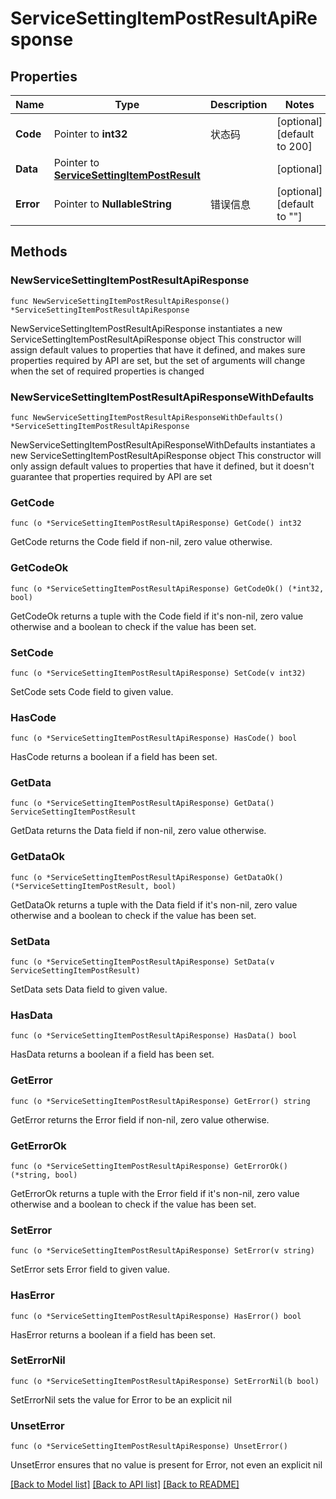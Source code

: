 # ServiceSettingItemPostResultApiResponse

## Properties

Name | Type | Description | Notes
------------ | ------------- | ------------- | -------------
**Code** | Pointer to **int32** | 状态码 | [optional] [default to 200]
**Data** | Pointer to [**ServiceSettingItemPostResult**](ServiceSettingItemPostResult.md) |  | [optional] 
**Error** | Pointer to **NullableString** | 错误信息 | [optional] [default to ""]

## Methods

### NewServiceSettingItemPostResultApiResponse

`func NewServiceSettingItemPostResultApiResponse() *ServiceSettingItemPostResultApiResponse`

NewServiceSettingItemPostResultApiResponse instantiates a new ServiceSettingItemPostResultApiResponse object
This constructor will assign default values to properties that have it defined,
and makes sure properties required by API are set, but the set of arguments
will change when the set of required properties is changed

### NewServiceSettingItemPostResultApiResponseWithDefaults

`func NewServiceSettingItemPostResultApiResponseWithDefaults() *ServiceSettingItemPostResultApiResponse`

NewServiceSettingItemPostResultApiResponseWithDefaults instantiates a new ServiceSettingItemPostResultApiResponse object
This constructor will only assign default values to properties that have it defined,
but it doesn't guarantee that properties required by API are set

### GetCode

`func (o *ServiceSettingItemPostResultApiResponse) GetCode() int32`

GetCode returns the Code field if non-nil, zero value otherwise.

### GetCodeOk

`func (o *ServiceSettingItemPostResultApiResponse) GetCodeOk() (*int32, bool)`

GetCodeOk returns a tuple with the Code field if it's non-nil, zero value otherwise
and a boolean to check if the value has been set.

### SetCode

`func (o *ServiceSettingItemPostResultApiResponse) SetCode(v int32)`

SetCode sets Code field to given value.

### HasCode

`func (o *ServiceSettingItemPostResultApiResponse) HasCode() bool`

HasCode returns a boolean if a field has been set.

### GetData

`func (o *ServiceSettingItemPostResultApiResponse) GetData() ServiceSettingItemPostResult`

GetData returns the Data field if non-nil, zero value otherwise.

### GetDataOk

`func (o *ServiceSettingItemPostResultApiResponse) GetDataOk() (*ServiceSettingItemPostResult, bool)`

GetDataOk returns a tuple with the Data field if it's non-nil, zero value otherwise
and a boolean to check if the value has been set.

### SetData

`func (o *ServiceSettingItemPostResultApiResponse) SetData(v ServiceSettingItemPostResult)`

SetData sets Data field to given value.

### HasData

`func (o *ServiceSettingItemPostResultApiResponse) HasData() bool`

HasData returns a boolean if a field has been set.

### GetError

`func (o *ServiceSettingItemPostResultApiResponse) GetError() string`

GetError returns the Error field if non-nil, zero value otherwise.

### GetErrorOk

`func (o *ServiceSettingItemPostResultApiResponse) GetErrorOk() (*string, bool)`

GetErrorOk returns a tuple with the Error field if it's non-nil, zero value otherwise
and a boolean to check if the value has been set.

### SetError

`func (o *ServiceSettingItemPostResultApiResponse) SetError(v string)`

SetError sets Error field to given value.

### HasError

`func (o *ServiceSettingItemPostResultApiResponse) HasError() bool`

HasError returns a boolean if a field has been set.

### SetErrorNil

`func (o *ServiceSettingItemPostResultApiResponse) SetErrorNil(b bool)`

 SetErrorNil sets the value for Error to be an explicit nil

### UnsetError
`func (o *ServiceSettingItemPostResultApiResponse) UnsetError()`

UnsetError ensures that no value is present for Error, not even an explicit nil

[[Back to Model list]](../README.md#documentation-for-models) [[Back to API list]](../README.md#documentation-for-api-endpoints) [[Back to README]](../README.md)



